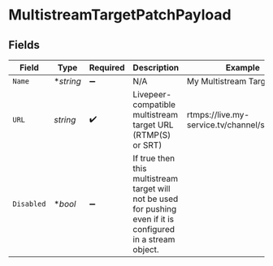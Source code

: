 # MultistreamTargetPatchPayload


## Fields

| Field                                                                                                           | Type                                                                                                            | Required                                                                                                        | Description                                                                                                     | Example                                                                                                         |
| --------------------------------------------------------------------------------------------------------------- | --------------------------------------------------------------------------------------------------------------- | --------------------------------------------------------------------------------------------------------------- | --------------------------------------------------------------------------------------------------------------- | --------------------------------------------------------------------------------------------------------------- |
| `Name`                                                                                                          | **string*                                                                                                       | :heavy_minus_sign:                                                                                              | N/A                                                                                                             | My Multistream Target                                                                                           |
| `URL`                                                                                                           | *string*                                                                                                        | :heavy_check_mark:                                                                                              | Livepeer-compatible multistream target URL (RTMP(S) or SRT)                                                     | rtmps://live.my-service.tv/channel/secretKey                                                                    |
| `Disabled`                                                                                                      | **bool*                                                                                                         | :heavy_minus_sign:                                                                                              | If true then this multistream target will not be used for pushing<br/>even if it is configured in a stream object.<br/> |                                                                                                                 |